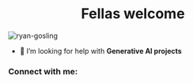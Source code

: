 <h1 align="center">Fellas welcome </h1>

![ryan-gosling](https://github.com/user-attachments/assets/1ae2ecab-960b-41fb-b0aa-2a280f83d363)


- 🤝 I’m looking for help with **Generative AI projects**

<h3 align="left">Connect with me:</h3>
<p align="left">
</p>
